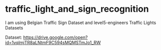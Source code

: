 # traffic_light_and_sign_recognition
I am using Belgian Traffic Sign Dataset and level5-engineers Traffic Lights Datasets

Dataset: https://drive.google.com/open?id=1vqlmjTR8aLNtmF9C594sMQMSTmJo1_RW
